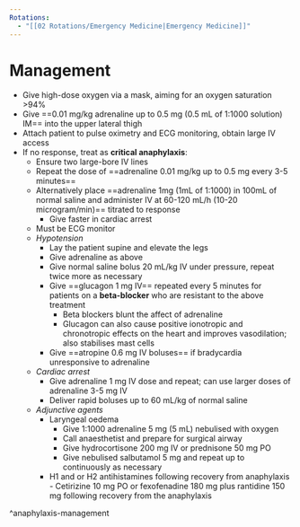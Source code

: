 ```yaml
---
Rotations:
  - "[[02 Rotations/Emergency Medicine|Emergency Medicine]]"
---
```

# Management
- Give high-dose oxygen via a mask, aiming for an oxygen saturation >94%
- Give ==0.01 mg/kg adrenaline up to 0.5 mg (0.5 mL of 1:1000 solution) IM== into the upper lateral thigh
- Attach patient to pulse oximetry and ECG monitoring, obtain large IV access
- If no response, treat as **critical anaphylaxis**:
	- Ensure two large-bore IV lines
	- Repeat the dose of ==adrenaline 0.01 mg/kg up to 0.5 mg every 3-5 minutes==
	- Alternatively place ==adrenaline 1mg (1mL of 1:1000) in 100mL of normal saline and administer IV at 60-120 mL/h (10-20 microgram/min)== titrated to response
		- Give faster in cardiac arrest
	- Must be ECG monitor
	- *Hypotension*
		- Lay the patient supine and elevate the legs
		- Give adrenaline as above
		- Give normal saline bolus 20 mL/kg IV under pressure, repeat twice more as necessary
		- Give ==glucagon 1 mg IV== repeated every 5 minutes for patients on a **beta-blocker** who are resistant to the above treatment
			- Beta blockers blunt the affect of adrenaline
			- Glucagon can also cause positive ionotropic and chronotropic effects on the heart and improves vasodilation; also stabilises mast cells
		- Give ==atropine 0.6 mg IV boluses== if bradycardia unresponsive to adrenaline
	- *Cardiac arrest*
		- Give adrenaline 1 mg IV dose and repeat; can use larger doses of adrenaline 3-5 mg IV
		- Deliver rapid boluses up to 60 mL/kg of normal saline
	- *Adjunctive agents*
		- Laryngeal oedema
			- Give 1:1000 adrenaline 5 mg (5 mL) nebulised with oxygen
			- Call anaesthetist and prepare for surgical airway
			- Give hydrocortisone 200 mg IV or prednisone 50 mg PO
			- Give nebulised salbutamol 5 mg and repeat up to continuously as necessary
		- H1 and or H2 antihistamines following recovery from anaphylaxis
				- Cetirizine 10 mg PO or fexofenadine 180 mg plus rantidine 150 mg following recovery from the anaphylaxis

^anaphylaxis-management
